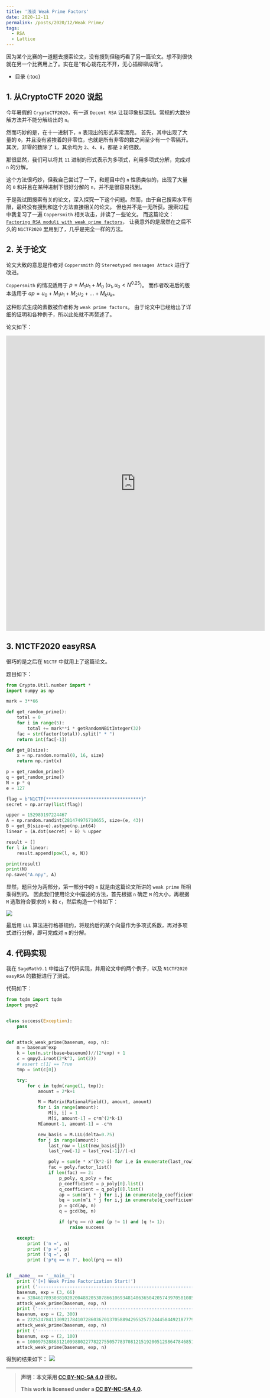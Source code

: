 ```yaml
---
title: '浅谈 Weak Prime Factors'
date: 2020-12-11
permalink: /posts/2020/12/Weak Prime/
tags:
  - RSA
  - Lattice
---
```


因为某个比赛的一道题去搜索论文，没有搜到但碰巧看了另一篇论文。想不到很快就在另一个比赛用上了。实在是“有心栽花花不开，无心插柳柳成荫”。

*  目录
{:toc}


## 1. 从CryptoCTF 2020 说起
今年暑假的 `CryptoCTF2020`，有一道 `Decent RSA` 让我印象挺深刻。常规的大数分解方法并不能分解给出的 `n`。

然而巧妙的是，在十一进制下，`n` 表现出的形式非常漂亮。
首先，其中出现了大量的 `0`，并且没有紧挨着的非零位，也就是所有非零的数之间至少有一个零隔开。
其次，非零的数除了 `1`，其余均为 `2`、`4`、`8`，都是 `2` 的倍数。

那很显然，我们可以将其 `11` 进制的形式表示为多项式，利用多项式分解，完成对 `n` 的分解。

这个方法很巧妙，但我自己尝试了一下，和题目中的 `n` 性质类似的，出现了大量的 `0` 和并且在某种进制下很好分解的 `n`，并不是很容易找到。

于是我试图搜索有关的论文，深入探究一下这个问题。然而，由于自己搜索水平有限，最终没有搜到和这个方法直接相关的论文。
但也并不是一无所获。搜索过程中我复习了一遍 `Coppersmith` 相关攻击，并读了一些论文。
而这篇论文：[`Factoring RSA moduli with weak prime factors`](https://eprint.iacr.org/2015/398.pdf)， 让我意外的是居然在之后不久的 `N1CTF2020` 里用到了，几乎是完全一样的方法。

## 2. 关于论文
论文大致的意思是作者对 `Coppersmith` 的 `Stereotyped messages Attack` 进行了改进。

`Coppersmith` 的情况适用于 $p = M_1u_1+M_0$ $(u_1, u_0 < N ^{0.25})$。
而作者改进后的版本适用于 $ap = u_0 + M_1u_1 + M_2u_2 + ... + M_ku_k$。

这种形式生成的素数被作者称为 `weak prime factors`。
由于论文中已经给出了详细的证明和各种例子，所以此处就不再赘述了。

论文如下：
<iframe src="https://blog.arpe1s.xyz/files/Factoring RSA moduli with weak prime factors.pdf" style="width:700px; height:800px;" frameborder="0"></iframe>




## 3. N1CTF2020 easyRSA
很巧的是之后在 `N1CTF` 中就用上了这篇论文。

题目如下：
```python
from Crypto.Util.number import *
import numpy as np

mark = 3**66

def get_random_prime():
    total = 0
    for i in range(5):
        total += mark**i * getRandomNBitInteger(32)
    fac = str(factor(total)).split(" * ")
    return int(fac[-1])

def get_B(size):
    x = np.random.normal(0, 16, size)
    return np.rint(x)

p = get_random_prime()
q = get_random_prime()
N = p * q
e = 127

flag = b"N1CTF{************************************}"
secret = np.array(list(flag))

upper = 152989197224467
A = np.random.randint(281474976710655, size=(e, 43))
B = get_B(size=e).astype(np.int64)
linear = (A.dot(secret) + B) % upper

result = []
for l in linear:
    result.append(pow(l, e, N))

print(result)
print(N)
np.save("A.npy", A)

```

显然，题目分为两部分，第一部分中的 `n` 就是由这篇论文所讲的 `weak prime` 所相乘得到的。
因此我们使用论文中描述的方法，首先根据 `n` 确定 `M` 的大小，再根据 `M` 选取符合要求的 `k` 和 `c`，然后构造一个格如下：

![](https://codimd.s3.shivering-isles.com/demo/uploads/upload_af03ea77e978f4bf19d4880d2fd41659.png)

最后用 `LLL` 算法进行格基规约，将规约后的某个向量作为多项式系数，再对多项式进行分解，即可完成对 `n` 的分解。


## 4. 代码实现
我在 `SageMath9.1` 中给出了代码实现，并用论文中的两个例子，以及 `N1CTF2020 easyRSA` 的数据进行了测试。

代码如下：
```python
from tqdm import tqdm
import gmpy2


class success(Exception):
    pass


def attack_weak_prime(basenum, exp, n):
    m = basenum^exp
    k = len(n.str(base=basenum))//(2*exp) + 1
    c = gmpy2.iroot(2*k^3, int(2))
    # assert c[1] == True
    tmp = int(c[0])

    try:
        for c in tqdm(range(1, tmp)):
            amount = 2*k+1

            M = Matrix(RationalField(), amount, amount)
            for i in range(amount):
                M[i, i] = 1
                M[i, amount-1] = c*m^(2*k-i)
            M[amount-1, amount-1] = -c*n

            new_basis = M.LLL(delta=0.75)
            for j in range(amount):
                last_row = list(new_basis[j])
                last_row[-1] = last_row[-1]//(-c)

                poly = sum(e * x^(k*2-i) for i,e in enumerate(last_row))
                fac = poly.factor_list()
                if len(fac) == 2:
                    p_poly, q_poly = fac
                    p_coefficient = p_poly[0].list()
                    q_coefficient = q_poly[0].list()
                    ap = sum(m^i * j for i,j in enumerate(p_coefficient))
                    bq = sum(m^i * j for i,j in enumerate(q_coefficient))
                    p = gcd(ap, n)
                    q = gcd(bq, n)

                    if (p*q == n) and (p != 1) and (q != 1):
                        raise success

    except:
        print ('n =', n)
        print ('p =', p)
        print ('q =', q)
        print ('p*q == n ?', bool(p*q == n))


if __name__ == '__main__':
    print ('[+] Weak Prime Factorization Start!')
    print ('-------------------------------------------------------------------------------------------------------------------------------')
    basenum, exp = (3, 66)
    n = 32846178930381020200488205307866106934814063650420574397058108582359767867168248452804404660617617281772163916944703994111784849810233870504925762086155249810089376194662501332106637997915467797720063431587510189901
    attack_weak_prime(basenum, exp, n)
    print ('-------------------------------------------------------------------------------------------------------------------------------')
    basenum, exp = (2, 300)
    n = 2225247841130921784107286036701370588942955257324445844921877791958982583022374460167661056809469768595526508244174896515945933598642030611401384177196278679610792649992710545439547737674344167389994475132339971873048849649589042797025394919188452806473589845335273211757008624589940594696926424952951236975084566789
    attack_weak_prime(basenum, exp, n)
    print ('-------------------------------------------------------------------------------------------------------------------------------')
    basenum, exp = (2, 100)
    n = 10009752886312109988022778227550577837081215192005129864784685185744046801879577421186031638557426812962407688357511963709141
    attack_weak_prime(basenum, exp, n)
```
得到的结果如下：
![](https://codimd.s3.shivering-isles.com/demo/uploads/upload_1a67ce9f828b7c03d7329f7c6ca33b95.png)

***

> **声明：本文采用 [CC BY-NC-SA 4.0](http://creativecommons.org/licenses/by-nc-sa/4.0/) 授权。**
> 
> **This work is licensed under a [CC BY-NC-SA 4.0](http://creativecommons.org/licenses/by-nc-sa/4.0/).**
